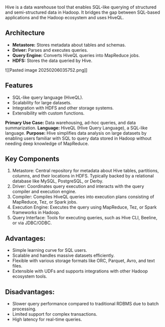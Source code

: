 
Hive is a data warehouse tool that enables SQL-like querying of structured and semi-structured data in Hadoop. It bridges the gap between SQL-based applications and the Hadoop ecosystem and uses HiveQL.

## Architecture

- **Metastore:** Stores metadata about tables and schemas.
- **Driver:** Parses and executes queries.
- **Query Engine:** Converts HiveQL queries into MapReduce jobs.
- **HDFS:** Stores the data queried by Hive.

![[Pasted image 20250206035752.png]]

## Features

- SQL-like query language (HiveQL).
- Scalability for large datasets.
- Integration with HDFS and other storage systems.
- Extensibility with custom functions. 

**Primary Use Case:** Data warehousing, ad-hoc queries, and data summarization.
**Language:** HiveQL (Hive Query Language), a SQL-like language.
**Purpose:** Hive simplifies data analysis on large datasets by enabling users familiar with SQL to query data stored in Hadoop without needing deep knowledge of MapReduce.

## Key Components

 1. Metastore:
	Central repository for metadata about Hive tables, partitions, columns, and their locations in HDFS.
	Typically backed by a relational database like MySQL, PostgreSQL, or Derby.
 2. Driver:
	Coordinates query execution and interacts with the query compiler and execution engine.
 3. Compiler:
	Compiles HiveQL queries into execution plans consisting of MapReduce, Tez, or Spark jobs.
 4. Execution Engine:
	Executes the query using MapReduce, Tez, or Spark frameworks in Hadoop.
 5. Query Interface:
	Tools for executing queries, such as Hive CLI, Beeline, or via JDBC/ODBC.

## Advantages:

- Simple learning curve for SQL users.
- Scalable and handles massive datasets efficiently.
- Flexible with various storage formats like ORC, Parquet, Avro, and text files.
- Extensible with UDFs and supports integrations with other Hadoop ecosystem tools.

## Disadvantages:

- Slower query performance compared to traditional RDBMS due to batch processing.
- Limited support for complex transactions.
- High latency for real-time queries.
